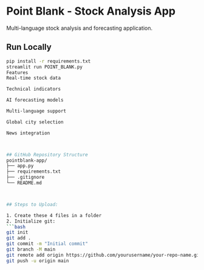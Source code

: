 # Point Blank - Stock Analysis App

Multi-language stock analysis and forecasting application.

## Run Locally

```bash
pip install -r requirements.txt
streamlit run POINT_BLANK.py
Features
Real-time stock data

Technical indicators

AI forecasting models

Multi-language support

Global city selection

News integration



## GitHub Repository Structure
pointblank-app/
├── app.py
├── requirements.txt
├── .gitignore
└── README.md



## Steps to Upload:

1. Create these 4 files in a folder
2. Initialize git:
```bash
git init
git add .
git commit -m "Initial commit"
git branch -M main
git remote add origin https://github.com/yourusername/your-repo-name.git
git push -u origin main
